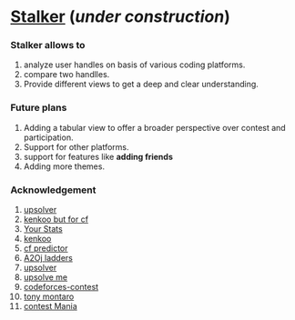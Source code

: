 # [Stalker](https://mayankdutta.github.io/stalker/) (_under construction_)

### Stalker allows to
1. analyze user handles on basis of various coding platforms. 
2. compare two handlles. 
3. Provide different views to get a deep and clear understanding. 

### Future plans
1. Adding a tabular view to offer a broader perspective over contest and participation. 
2. Support for other platforms. 
3. support for features like **adding friends**
4. Adding more themes. 

### Acknowledgement 
1. [upsolver](https://codeforces-upsolving-helper.herokuapp.com)
2. [kenkoo but for cf](https://cf-tracker.tech)
3. [Your Stats](https://cfviz.netlify.app/index.html)
4. [kenkoo](https://kenkoooo.com/atcoder/)
5. [cf predictor](https://cf-predictor-frontend.herokuapp.com)
6. [A2Oj ladders](https://earthshakira.github.io/a2oj-clientside/server/Ladders.html)
7. [upsolver](http://codeforced.github.io/handle/)
8. [upsolve me](https://upsolve.netlify.app/)
9. [codeforces-contest](https://surya1231.github.io/Codeforces-contest/)
10. [tony montaro](https://tonymontaro.github.io/codeforce/)
11. [contest Mania](https://contestmania.web.app/codeforces?category=All)
